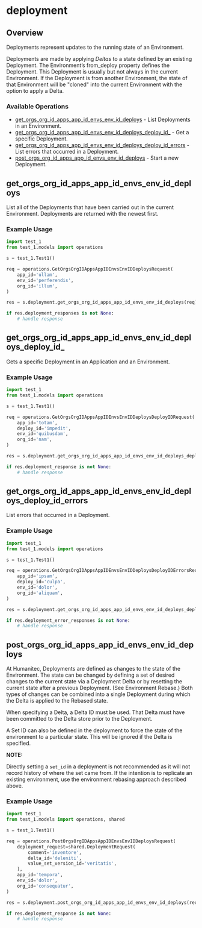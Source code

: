 # deployment

## Overview

Deployments represent updates to the running state of an Environment.

Deployments are made by applying _Deltas_ to a state defined by an existing Deployment. The Environment’s from_deploy property defines the Deployment. This Deployment is usually but not always in the current Environment. If the Deployment is from another Environment, the state of that Environment will be "cloned" into the current Environment with the option to apply a Delta.
<SchemaDefinition schemaRef="#/components/schemas/DeploymentRequest" />


### Available Operations

* [get_orgs_org_id_apps_app_id_envs_env_id_deploys](#get_orgs_org_id_apps_app_id_envs_env_id_deploys) - List Deployments in an Environment.
* [get_orgs_org_id_apps_app_id_envs_env_id_deploys_deploy_id_](#get_orgs_org_id_apps_app_id_envs_env_id_deploys_deploy_id_) - Get a specific Deployment.
* [get_orgs_org_id_apps_app_id_envs_env_id_deploys_deploy_id_errors](#get_orgs_org_id_apps_app_id_envs_env_id_deploys_deploy_id_errors) - List errors that occurred in a Deployment.
* [post_orgs_org_id_apps_app_id_envs_env_id_deploys](#post_orgs_org_id_apps_app_id_envs_env_id_deploys) - Start a new Deployment.

## get_orgs_org_id_apps_app_id_envs_env_id_deploys

List all of the Deployments that have been carried out in the current Environment. Deployments are returned with the newest first.

### Example Usage

```python
import test_1
from test_1.models import operations

s = test_1.Test1()

req = operations.GetOrgsOrgIDAppsAppIDEnvsEnvIDDeploysRequest(
    app_id='ullam',
    env_id='perferendis',
    org_id='illum',
)

res = s.deployment.get_orgs_org_id_apps_app_id_envs_env_id_deploys(req)

if res.deployment_responses is not None:
    # handle response
```

## get_orgs_org_id_apps_app_id_envs_env_id_deploys_deploy_id_

Gets a specific Deployment in an Application and an Environment.

### Example Usage

```python
import test_1
from test_1.models import operations

s = test_1.Test1()

req = operations.GetOrgsOrgIDAppsAppIDEnvsEnvIDDeploysDeployIDRequest(
    app_id='totam',
    deploy_id='impedit',
    env_id='quibusdam',
    org_id='nam',
)

res = s.deployment.get_orgs_org_id_apps_app_id_envs_env_id_deploys_deploy_id_(req)

if res.deployment_response is not None:
    # handle response
```

## get_orgs_org_id_apps_app_id_envs_env_id_deploys_deploy_id_errors

List errors that occurred in a Deployment.

### Example Usage

```python
import test_1
from test_1.models import operations

s = test_1.Test1()

req = operations.GetOrgsOrgIDAppsAppIDEnvsEnvIDDeploysDeployIDErrorsRequest(
    app_id='ipsam',
    deploy_id='culpa',
    env_id='dolor',
    org_id='aliquam',
)

res = s.deployment.get_orgs_org_id_apps_app_id_envs_env_id_deploys_deploy_id_errors(req)

if res.deployment_error_responses is not None:
    # handle response
```

## post_orgs_org_id_apps_app_id_envs_env_id_deploys

At Humanitec, Deployments are defined as changes to the state of the Environment. The state can be changed by defining a set of desired changes to the current state via a Deployment Delta or by resetting the current state after a previous Deployment. (See Environment Rebase.) Both types of changes can be combined into a single Deployment during which the Delta is applied to the Rebased state.

When specifying a Delta, a Delta ID must be used. That Delta must have been committed to the Delta store prior to the Deployment.

A Set ID can also be defined in the deployment to force the state of the environment to a particular state. This will be ignored if the Delta is specified.

**NOTE:**

Directly setting a `set_id` in a deployment is not recommended as it will not record history of where the set came from. If the intention is to replicate an existing environment, use the environment rebasing approach described above.

### Example Usage

```python
import test_1
from test_1.models import operations, shared

s = test_1.Test1()

req = operations.PostOrgsOrgIDAppsAppIDEnvsEnvIDDeploysRequest(
    deployment_request=shared.DeploymentRequest(
        comment='inventore',
        delta_id='deleniti',
        value_set_version_id='veritatis',
    ),
    app_id='tempora',
    env_id='dolor',
    org_id='consequatur',
)

res = s.deployment.post_orgs_org_id_apps_app_id_envs_env_id_deploys(req)

if res.deployment_response is not None:
    # handle response
```
